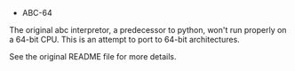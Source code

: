 * ABC-64

The original abc interpretor, a predecessor to python, won't run properly
on a 64-bit CPU.  This is an attempt to port to 64-bit architectures. 

See the original README file for more details. 
